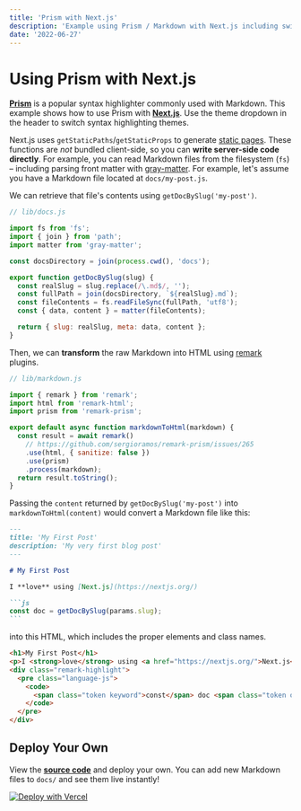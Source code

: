 ```yaml
---
title: 'Prism with Next.js'
description: 'Example using Prism / Markdown with Next.js including switching syntax highlighting themes.'
date: '2022-06-27'
---
```


# Using Prism with Next.js

[**Prism**](https://prismjs.com/) is a popular syntax highlighter commonly used with Markdown.
This example shows how to use Prism with [**Next.js**](https://nextjs.org/). Use the theme dropdown
in the header to switch syntax highlighting themes.

Next.js uses `getStaticPaths`/`getStaticProps` to generate [static pages](https://nextjs.org/docs/basic-features/data-fetching). These functions are _not_ bundled client-side, so you can **write server-side code directly**. For example, you can read Markdown files from the filesystem (`fs`) – including parsing front matter with [gray-matter](https://github.com/jonschlinkert/gray-matter). For example, let's assume you have a Markdown file located at `docs/my-post.js`.

We can retrieve that file's contents using `getDocBySlug('my-post')`.

```js
// lib/docs.js

import fs from 'fs';
import { join } from 'path';
import matter from 'gray-matter';

const docsDirectory = join(process.cwd(), 'docs');

export function getDocBySlug(slug) {
  const realSlug = slug.replace(/\.md$/, '');
  const fullPath = join(docsDirectory, `${realSlug}.md`);
  const fileContents = fs.readFileSync(fullPath, 'utf8');
  const { data, content } = matter(fileContents);

  return { slug: realSlug, meta: data, content };
}
```

Then, we can **transform** the raw Markdown into HTML using [remark](https://github.com/remarkjs/remark) plugins.

```js
// lib/markdown.js

import { remark } from 'remark';
import html from 'remark-html';
import prism from 'remark-prism';

export default async function markdownToHtml(markdown) {
  const result = await remark()
    // https://github.com/sergioramos/remark-prism/issues/265
    .use(html, { sanitize: false })
    .use(prism)
    .process(markdown);
  return result.toString();
}
```

Passing the `content` returned by `getDocBySlug('my-post')` into `markdownToHtml(content)`
would convert a Markdown file like this:

````markdown
---
title: 'My First Post'
description: 'My very first blog post'
---

# My First Post

I **love** using [Next.js](https://nextjs.org/)

```js
const doc = getDocBySlug(params.slug);
```
````

into this HTML, which includes the proper elements and class names.

```html
<h1>My First Post</h1>
<p>I <strong>love</strong> using <a href="https://nextjs.org/">Next.js</a></p>
<div class="remark-highlight">
  <pre class="language-js">
    <code>
      <span class="token keyword">const</span> doc <span class="token operator">=</span> <span class="token function">getDocBySlug</span><span class="token punctuation">(</span>params<span class="token punctuation">.</span><span class="token property-access">slug</span><span class="token punctuation">)</span><span class="token punctuation">;</span>
    </code>
  </pre>
</div>
```

## Deploy Your Own

View the [**source code**](https://github.com/leerob/nextjs-prism-markdown) and deploy your own. You can add new Markdown files to `docs/` and see them live instantly!

[![Deploy with Vercel](https://vercel.com/button)](https://vercel.com/import/git?c=1&s=https://github.com/leerob/nextjs-prism-markdown)
